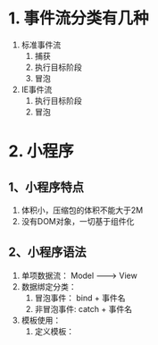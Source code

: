 # 1. 事件流分类有几种

1. 标准事件流
   1. 捕获
   2. 执行目标阶段
   3. 冒泡
2. IE事件流
   1. 执行目标阶段
   2. 冒泡

# 2. 小程序

## 1、小程序特点

1. 体积小，压缩包的体积不能大于2M
2. 没有DOM对象，一切基于组件化

## 2、小程序语法

1. 单项数据流： Model ---> View
2. 数据绑定分类：
   1. 冒泡事件： bind + 事件名
   2. 非冒泡事件: catch + 事件名
3. 模板使用：
   1. 定义模板： <template name='模板名' />
   2. 引入模板:
      1. 结构： <import src='模板路径' />
      2. 样式: @improt
   3. 使用模板: <template is='模板名' />
   4. 像模板导入数据: <template data='导入的数据' />
4. 

## 3、获取用户信息

1. Button组件弹出授权窗口
   1. Button需要设置标签属性： open-type='getUserInfo'
   2. 绑定事件： bindgetuserinfo =  callback（userInfoObj）
   3. 授权的动作只发生一次
2. wx.getUserInfo()获取用户信息
   1. 必须在用户授权之后使用，否则获取失败